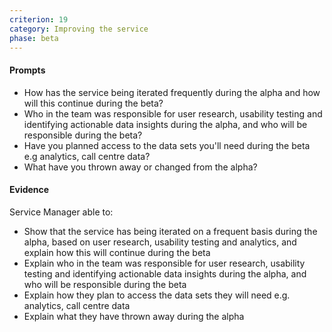 ```yaml
---
criterion: 19
category: Improving the service
phase: beta
---
```


#### Prompts

* How has the service being iterated frequently during the alpha and how will this continue during the beta?
* Who in the team was responsible for user research, usability testing and identifying actionable data insights during the alpha, and who will be responsible during the beta?
* Have you planned access to the data sets you'll need during the beta e.g analytics, call centre data?
* What have you thrown away or changed from the alpha?


#### Evidence

Service Manager able to:

* Show that the service has being iterated on a frequent basis during the alpha, based on user research, usability testing and analytics, and explain how this will continue during the beta
* Explain who in the team was responsible for user research, usability testing and identifying actionable data insights during the alpha, and who will be responsible during the beta
* Explain how they plan to access the data sets they will need e.g. analytics, call centre data
* Explain what they have thrown away during the alpha
